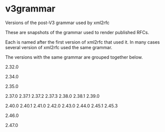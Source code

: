 # v3grammar
Versions of the post-V3 grammar used by xml2rfc

These are snapshots of the grammar used to render published RFCs.  

Each is named after the first version of xml2rfc that used it.
In many cases several version of xml2rfc used the same grammar.

The versions with the same grammar are grouped together below.

2.32.0

2.34.0

2.35.0

2.37.0 2.37.1 2.37.2 2.37.3 2.38.0 2.38.1 2.39.0

2.40.0 2.40.1 2.41.0 2.42.0 2.43.0 2.44.0 2.45.1 2.45.3

2.46.0

2.47.0
